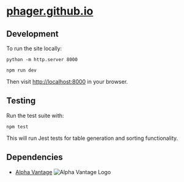 # [phager.github.io](https://phager.github.io)

## Development

To run the site locally:

```
python -m http.server 8000
```

```
npm run dev
```

Then visit [http://localhost:8000](http://localhost:8000) in your browser.

## Testing

Run the test suite with:

```
npm test
```

This will run Jest tests for table generation and sorting functionality.

## Dependencies

- [Alpha Vantage](https://www.alphavantage.co/documentation/#fx) ![Alpha Vantage Logo](https://www.alphavantage.co/logo.png/)
